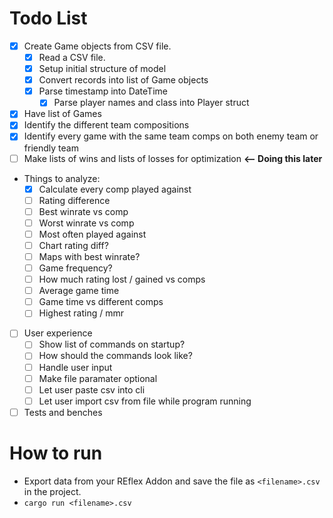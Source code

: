 # Todo List
- [x] Create Game objects from CSV file.
    - [x] Read a CSV file.
    - [x] Setup initial structure of model
    - [x] Convert records into list of Game objects
    - [x] Parse timestamp into DateTime 
        - [x] Parse player names and class into Player struct
- [x] Have list of Games
- [x] Identify the different team compositions
- [x] Identify every game with the same team comps on both enemy team or friendly team
- [ ] Make lists of wins and lists of losses for optimization **<-- Doing this later**
- Things to analyze:
    - [x] Calculate every comp played against
    - [ ] Rating difference
    - [ ] Best winrate vs comp
    - [ ] Worst winrate vs comp
    - [ ] Most often played against
    - [ ] Chart rating diff?
    - [ ] Maps with best winrate?
    - [ ] Game frequency?
    - [ ] How much rating lost / gained vs comps
    - [ ] Average game time
    - [ ] Game time vs different comps
    - [ ] Highest rating / mmr
- [ ] User experience
    - [ ] Show list of commands on startup?
    - [ ] How should the commands look like?
    - [ ] Handle user input
    - [ ] Make file paramater optional
    - [ ] Let user paste csv into cli
    - [ ] Let user import csv from file while program running
- [ ] Tests and benches

# How to run
- Export data from your REflex Addon and save the file as `<filename>.csv` in the project.
- `cargo run <filename>.csv`
